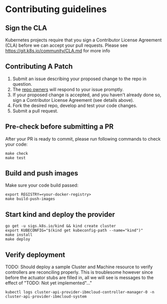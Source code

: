 # Contributing guidelines

## Sign the CLA

Kubernetes projects require that you sign a Contributor License Agreement (CLA) before we can accept your pull requests.  Please see https://git.k8s.io/community/CLA.md for more info

## Contributing A Patch

1. Submit an issue describing your proposed change to the repo in question.
1. The [repo owners](OWNERS) will respond to your issue promptly.
1. If your proposed change is accepted, and you haven't already done so, sign a Contributor License Agreement (see details above).
1. Fork the desired repo, develop and test your code changes.
1. Submit a pull request.

## Pre-check before submitting a PR

After your PR is ready to commit, please run following commands to check your code:

```shell
make check
make test
```

## Build and push images
Make sure your code build passed:

```shell
export REGISTRY=<your-docker-registry>
make build-push-images
```

## Start kind and deploy the provider

```shell
go get -u sigs.k8s.io/kind && kind create cluster
export KUBECONFIG="$(kind get kubeconfig-path --name="kind")"
make install
make deploy
```

## Verify deployment

TODO: Should deploy a sample Cluster and Machine resource to verify controllers are reconciling properly. This is troublesome however since before the actuator stubs are filled in, all we will see is messages to the effect of "TODO: Not yet implemented"..."

```
kubectl logs cluster-api-provider-ibmcloud-controller-manager-0 -n cluster-api-provider-ibmcloud-system
```